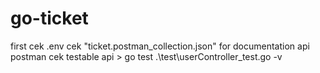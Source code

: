 # go-ticket
first cek .env
cek "ticket.postman_collection.json" for documentation api postman
cek testable api > go test .\test\userController_test.go -v